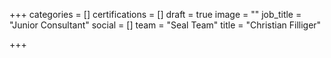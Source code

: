 +++
categories = []
certifications = []
draft = true
image = ""
job_title = "Junior Consultant"
social = []
team = "Seal Team"
title = "Christian Filliger"

+++
